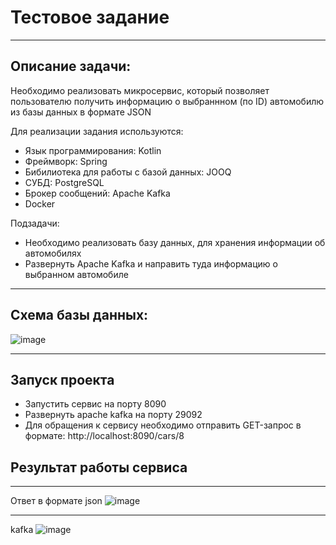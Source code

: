 # Тестовое задание
_____

## Описание задачи:

Необходимо реализовать микросервис, который позволяет пользователю получить информацию о выбраннном (по ID) автомобилю из базы данных в формате JSON

Для реализации задания используются:
* Язык программирования: Kotlin
* Фреймворк: Spring
* Бибилиотека для работы с базой данных: JOOQ
* СУБД: PostgreSQL
* Брокер сообщений: Apache Kafka
* Docker

Подзадачи:
* Необходимо реализовать базу данных, для хранения информации об автомобилях
* Развернуть Apache Kafka и направить туда информацию о выбранном автомобиле

_____

## Схема базы данных:
![image](https://user-images.githubusercontent.com/76054847/218891694-36fbe693-d2af-47de-978d-a7b83217e6c8.png)

_____

## Запуск проекта

* Запустить сервис на порту 8090
* Развернуть apache kafka на порту 29092
* Для обращения к сервису необходимо отправить GET-запрос в формате: http://localhost:8090/cars/8

## Результат работы сервиса

_____
Ответ в формате json
![image](https://user-images.githubusercontent.com/76054847/219058834-d0d38905-b6dd-4153-ad24-18134ba3994d.png)
___
kafka
![image](https://user-images.githubusercontent.com/76054847/219058973-cc7e0503-fe49-41be-b6a6-e99f4d5a751b.png)

